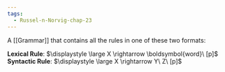 ```yaml
---
tags:
  - Russel-n-Norvig-chap-23
---
```

A [[Grammar]] that contains all the rules in one of these two formats:

**Lexical Rule**: $\displaystyle \large X \rightarrow \boldsymbol{word}\ [p]$ 
**Syntactic Rule**: $\displaystyle \large X \rightarrow Y\ Z\ [p]$